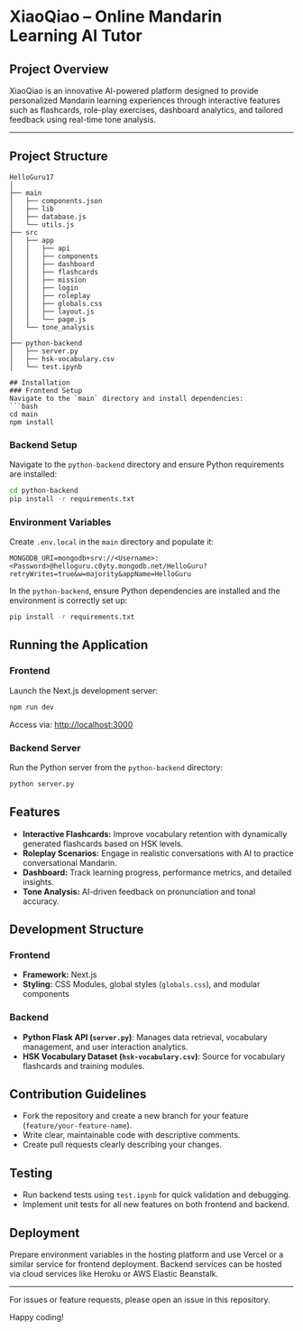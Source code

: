 # XiaoQiao – Online Mandarin Learning AI Tutor

## Project Overview
XiaoQiao is an innovative AI-powered platform designed to provide personalized Mandarin learning experiences through interactive features such as flashcards, role-play exercises, dashboard analytics, and tailored feedback using real-time tone analysis.

---

## Project Structure

```
HelloGuru17
│
├── main
│   ├── components.json
│   ├── lib
│   ├── database.js
│   └── utils.js
├── src
│   ├── app
│   │   ├── api
│   │   ├── components
│   │   ├── dashboard
│   │   ├── flashcards
│   │   ├── mission
│   │   ├── login
│   │   ├── roleplay
│   │   ├── globals.css
│   │   ├── layout.js
│   │   └── page.js
│   └── tone_analysis
│
├── python-backend
│   ├── server.py
│   ├── hsk-vocabulary.csv
│   └── test.ipynb

## Installation
### Frontend Setup
Navigate to the `main` directory and install dependencies:
```bash
cd main
npm install
```

### Backend Setup
Navigate to the `python-backend` directory and ensure Python requirements are installed:
```bash
cd python-backend
pip install -r requirements.txt
```

### Environment Variables
Create `.env.local` in the `main` directory and populate it:
```
MONGODB_URI=mongodb+srv://<Username>:<Password>@helloguru.c0yty.mongodb.net/HelloGuru?retryWrites=true&w=majority&appName=HelloGuru
```

In the `python-backend`, ensure Python dependencies are installed and the environment is correctly set up:
```bash
pip install -r requirements.txt
```

## Running the Application
### Frontend
Launch the Next.js development server:
```bash
npm run dev
```
Access via: [http://localhost:3000](http://localhost:3000)

### Backend Server
Run the Python server from the `python-backend` directory:
```bash
python server.py
```

## Features
- **Interactive Flashcards:** Improve vocabulary retention with dynamically generated flashcards based on HSK levels.
- **Roleplay Scenarios:** Engage in realistic conversations with AI to practice conversational Mandarin.
- **Dashboard:** Track learning progress, performance metrics, and detailed insights.
- **Tone Analysis:** AI-driven feedback on pronunciation and tonal accuracy.

## Development Structure
### Frontend
- **Framework:** Next.js
- **Styling:** CSS Modules, global styles (`globals.css`), and modular components

### Backend
- **Python Flask API (`server.py`)**: Manages data retrieval, vocabulary management, and user interaction analytics.
- **HSK Vocabulary Dataset (`hsk-vocabulary.csv`)**: Source for vocabulary flashcards and training modules.

## Contribution Guidelines
- Fork the repository and create a new branch for your feature (`feature/your-feature-name`).
- Write clear, maintainable code with descriptive comments.
- Create pull requests clearly describing your changes.

## Testing
- Run backend tests using `test.ipynb` for quick validation and debugging.
- Implement unit tests for all new features on both frontend and backend.

## Deployment
Prepare environment variables in the hosting platform and use Vercel or a similar service for frontend deployment. Backend services can be hosted via cloud services like Heroku or AWS Elastic Beanstalk.

---

For issues or feature requests, please open an issue in this repository.

Happy coding!

